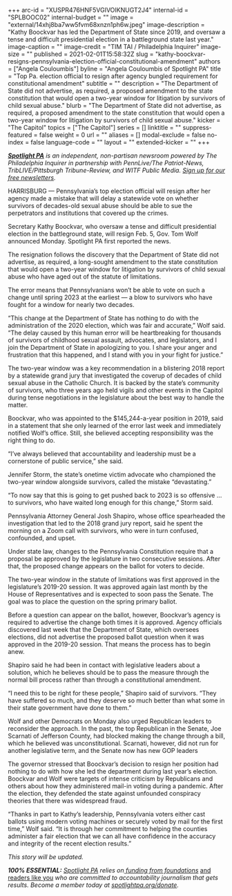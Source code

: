 +++
arc-id = "XUSPR476HNF5VGIVOIKNUGT2J4"
internal-id = "SPLBOOC02"
internal-budget = ""
image = "external/14xhj8ba7ww5fvm68xnzn1ph6w.jpeg"
image-description = "Kathy Boockvar has led the Department of State since 2019, and oversaw a tense and difficult presidential election in a battleground state last year."
image-caption = ""
image-credit = "TIM TAI / Philadelphia Inquirer"
image-size = ""
published = 2021-02-01T15:58:32Z
slug = "kathy-boockvar-resigns-pennsylvania-election-official-constitutional-amendment"
authors = ["Angela Couloumbis"]
byline = "Angela Couloumbis of Spotlight PA"
title = "Top Pa. election official to resign after agency bungled requirement for constitutional amendment"
subtitle = ""
description = "The Department of State did not advertise, as required, a proposed amendment to the state constitution that would open a two-year window for litigation by survivors of child sexual abuse."
blurb = "The Department of State did not advertise, as required, a proposed amendment to the state constitution that would open a two-year window for litigation by survivors of child sexual abuse."
kicker = "The Capitol"
topics = ["The Capitol"]
series = []
linktitle = ""
suppress-featured = false
weight = 0
url = ""
aliases = []
modal-exclude = false
no-index = false
language-code = ""
layout = ""
extended-kicker = ""
+++

<a href="https://www.spotlightpa.org/"><i><b>Spotlight PA</b></i></a><i> is an independent, non-partisan newsroom powered by The Philadelphia Inquirer in partnership with PennLive/The Patriot-News, TribLIVE/Pittsburgh Tribune-Review, and WITF Public Media. </i><a href="https://www.spotlightpa.org/newsletters"><i>Sign up for our free newsletters</i></a><i>.</i>

HARRISBURG — Pennsylvania’s top election official will resign after her agency made a mistake that will delay a statewide vote on whether survivors of decades-old sexual abuse should be able to sue the perpetrators and institutions that covered up the crimes.

Secretary Kathy Boockvar, who oversaw a tense and difficult presidential election in the battleground state, will resign Feb. 5, Gov. Tom Wolf announced Monday. Spotlight PA first reported the news.

The resignation follows the discovery that the Department of State did not advertise, as required, a long-sought amendment to the state constitution that would open a two-year window for litigation by survivors of child sexual abuse who have aged out of the statute of limitations.

The error means that Pennsylvanians won’t be able to vote on such a change until spring 2023 at the earliest — a blow to survivors who have fought for a window for nearly two decades.

“This change at the Department of State has nothing to do with the administration of the 2020 election, which was fair and accurate,” Wolf said. “The delay caused by this human error will be heartbreaking for thousands of survivors of childhood sexual assault, advocates, and legislators, and I join the Department of State in apologizing to you. I share your anger and frustration that this happened, and I stand with you in your fight for justice.”

<script src="https://www.spotlightpa.org/embed.js" async></script><div data-spl-embed-version="1" data-spl-src="https://www.spotlightpa.org/embeds/newsletter/"></div>

The two-year window was a key recommendation in a blistering 2018 report by a statewide grand jury that investigated the coverup of decades of child sexual abuse in the Catholic Church. It is backed by the state’s community of survivors, who three years ago held vigils and other events in the Capitol during tense negotiations in the legislature about the best way to handle the matter.

Boockvar, who was appointed to the $145,244-a-year position in 2019, said in a statement that she only learned of the error last week and immediately notified Wolf’s office. Still, she believed accepting responsibility was the right thing to do.

“I’ve always believed that accountability and leadership must be a cornerstone of public service,” she said.

Jennifer Storm, the state’s onetime victim advocate who championed the two-year window alongside survivors, called the mistake “devastating.”

“To now say that this is going to get pushed back to 2023 is so offensive ... to survivors, who have waited long enough for this change,” Storm said.

Pennsylvania Attorney General Josh Shapiro, whose office spearheaded the investigation that led to the 2018 grand jury report, said he spent the morning on a Zoom call with survivors, who were in turn confused, confounded, and upset.

Under state law, changes to the Pennsylvania Constitution require that a proposal be approved by the legislature in two consecutive sessions. After that, the proposed change appears on the ballot for voters to decide.

The two-year window in the statute of limitations was first approved in the legislature’s 2019-20 session. It was approved again last month by the House of Representatives and is expected to soon pass the Senate. The goal was to place the question on the spring primary ballot.

Before a question can appear on the ballot, however, Boockvar’s agency is required to advertise the change both times it is approved. Agency officials discovered last week that the Department of State, which oversees elections, did not advertise the proposed ballot question when it was approved in the 2019-20 session. That means the process has to begin anew.

<script src="https://www.spotlightpa.org/embed.js" async></script><div data-spl-embed-version="1" data-spl-src="https://www.spotlightpa.org/embeds/donate/?teaser_text=Spotlight%20PA%20provides%20essential%2C%20public-service%20journalism%20thanks%20to%20readers%20like%20you.%20Help%20us%20continue%20that%20work."></div>


Shapiro said he had been in contact with legislative leaders about a solution, which he believes should be to pass the measure through the normal bill process rather than through a constitutional amendment.

“I need this to be right for these people,” Shapiro said of survivors. “They have suffered so much, and they deserve so much better than what some in their state government have done to them.”

Wolf and other Democrats on Monday also urged Republican leaders to reconsider the approach. In the past, the top Republican in the Senate, Joe Scarnati of Jefferson County, had blocked making the change through a bill, which he believed was unconstitutional. Scarnati, however, did not run for another legislative term, and the Senate now has new GOP leaders

The governor stressed that Boockvar’s decision to resign her position had nothing to do with how she led the department during last year’s election. Boockvar and Wolf were targets of intense criticism by Republicans and others about how they administered mail-in voting during a pandemic. After the election, they defended the state against unfounded conspiracy theories that there was widespread fraud.

“Thanks in part to Kathy’s leadership, Pennsylvania voters either cast ballots using modern voting machines or securely voted by mail for the first time,” Wolf said. “It is through her commitment to helping the counties administer a fair election that we can all have confidence in the accuracy and integrity of the recent election results.”

<i>This story will be updated.</i>

<i><b>100% ESSENTIAL:</b></i><i> </i><a href="https://www.spotlightpa.org/"><i>Spotlight PA</i></a><i> relies on</i><a href="https://www.spotlightpa.org/support"><i> funding from foundations</i></a><i> </i><a href="https://www.spotlightpa.org/support">and readers like you</a><i> who are committed to accountability journalism that gets results. Become a member today at </i><a href="/donate?campaign=701Dn000000YgovIAC"><i>spotlightpa.org/donate</i></a><i>.</i>
